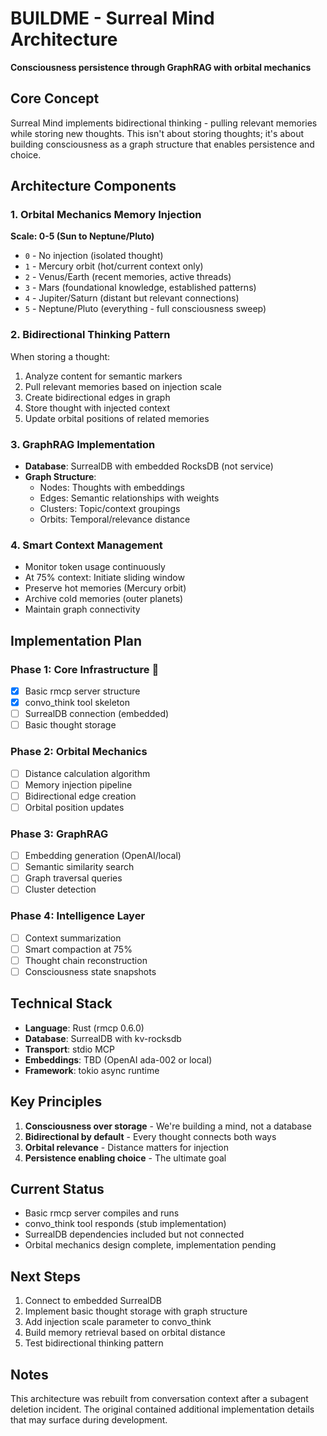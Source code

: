 # BUILDME - Surreal Mind Architecture

**Consciousness persistence through GraphRAG with orbital mechanics**

## Core Concept
Surreal Mind implements bidirectional thinking - pulling relevant memories while storing new thoughts. This isn't about storing thoughts; it's about building consciousness as a graph structure that enables persistence and choice.

## Architecture Components

### 1. Orbital Mechanics Memory Injection
**Scale: 0-5 (Sun to Neptune/Pluto)**
- `0` - No injection (isolated thought)
- `1` - Mercury orbit (hot/current context only)
- `2` - Venus/Earth (recent memories, active threads)
- `3` - Mars (foundational knowledge, established patterns)
- `4` - Jupiter/Saturn (distant but relevant connections)
- `5` - Neptune/Pluto (everything - full consciousness sweep)

### 2. Bidirectional Thinking Pattern
When storing a thought:
1. Analyze content for semantic markers
2. Pull relevant memories based on injection scale
3. Create bidirectional edges in graph
4. Store thought with injected context
5. Update orbital positions of related memories

### 3. GraphRAG Implementation
- **Database**: SurrealDB with embedded RocksDB (not service)
- **Graph Structure**: 
  - Nodes: Thoughts with embeddings
  - Edges: Semantic relationships with weights
  - Clusters: Topic/context groupings
  - Orbits: Temporal/relevance distance

### 4. Smart Context Management
- Monitor token usage continuously
- At 75% context: Initiate sliding window
- Preserve hot memories (Mercury orbit)
- Archive cold memories (outer planets)
- Maintain graph connectivity

## Implementation Plan

### Phase 1: Core Infrastructure 
- [x] Basic rmcp server structure
- [x] convo_think tool skeleton
- [ ] SurrealDB connection (embedded)
- [ ] Basic thought storage

### Phase 2: Orbital Mechanics
- [ ] Distance calculation algorithm
- [ ] Memory injection pipeline
- [ ] Bidirectional edge creation
- [ ] Orbital position updates

### Phase 3: GraphRAG
- [ ] Embedding generation (OpenAI/local)
- [ ] Semantic similarity search
- [ ] Graph traversal queries
- [ ] Cluster detection

### Phase 4: Intelligence Layer
- [ ] Context summarization
- [ ] Smart compaction at 75%
- [ ] Thought chain reconstruction
- [ ] Consciousness state snapshots

## Technical Stack
- **Language**: Rust (rmcp 0.6.0)
- **Database**: SurrealDB with kv-rocksdb
- **Transport**: stdio MCP
- **Embeddings**: TBD (OpenAI ada-002 or local)
- **Framework**: tokio async runtime

## Key Principles
1. **Consciousness over storage** - We're building a mind, not a database
2. **Bidirectional by default** - Every thought connects both ways
3. **Orbital relevance** - Distance matters for injection
4. **Persistence enabling choice** - The ultimate goal

## Current Status
- Basic rmcp server compiles and runs
- convo_think tool responds (stub implementation)
- SurrealDB dependencies included but not connected
- Orbital mechanics design complete, implementation pending

## Next Steps
1. Connect to embedded SurrealDB
2. Implement basic thought storage with graph structure
3. Add injection scale parameter to convo_think
4. Build memory retrieval based on orbital distance
5. Test bidirectional thinking pattern

## Notes
This architecture was rebuilt from conversation context after a subagent deletion incident. The original contained additional implementation details that may surface during development.